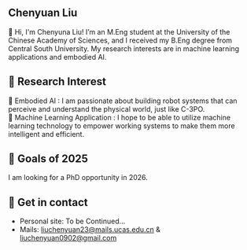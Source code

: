 ## Chenyuan Liu 

👋 Hi, I'm Chenyuna Liu! I’m an M.Eng student at the University of the Chinese Academy of Sciences, and I received my B.Eng degree from Central South University. My research interests are in machine learning applications and embodied AI.

## 📄 Research Interest
🤖 Embodied AI : I am passionate about building robot systems that can perceive and understand the physical world, just like C-3PO.<br>
🧠 Machine Learning Application : I hope to be able to utilize machine learning technology to empower working systems to make them more intelligent and efficient.<br>

## 🔭 Goals of 2025

I am looking for a PhD opportunity in 2026.

## 🔗 Get in contact
- Personal site: To be Continued...
- Mails: liuchenyuan23@mails.ucas.edu.cn & liuchenyuan0902@gmail.com
